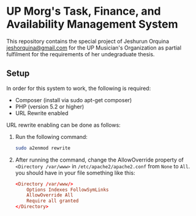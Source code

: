 # UP Morg's Task, Finance, and Availability Management System

This repository contains the special project of Jeshurun Orquina <jeshorquina@gmail.com>
for the UP Musician's Organization as partial fulfilment for the requirements of her
undegraduate thesis.

## Setup

In order for this system to work, the following is required:
* Composer (install via sudo apt-get composer)
* PHP (version 5.2 or higher)
* URL Rewrite enabled

URL rewrite enabling can be done as follows:

1. Run the following command:

    ```bash
    sudo a2enmod rewrite
    ```

2. After running the command, change the AllowOverride property of ```<Directory /var/www>``` in ```/etc/apache2/apache2.conf``` from ```None``` to ```All```. you should have in your file something like this:
 
    ```conf
    <Directory /var/www/>
        Options Indexes FollowSymLinks
        AllowOverride All
        Require all granted
    </Directory>
    ```
